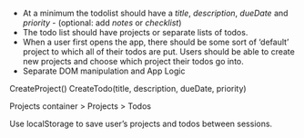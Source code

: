 
- At a minimum the todolist should have a *title*, *description*, *dueDate* and *priority* - (optional: add *notes* or *checklist*)
- The todo list should have projects or separate lists of todos. 
- When a user first opens the app, there should be some sort of ‘default’ project to which all of their todos are put. Users should be able to create new projects and choose which project their todos go into.
- Separate DOM manipulation and App Logic

<Project>
    <todolist>
        <todo-item />
        <todo-item />
    </todolist>
    <todolist>
        <todo-item />
        <todo-item />
    </todolist>
</Project>

CreateProject()
CreateTodo(title, description, dueDate, priority)

Projects container > Projects > Todos

Use localStorage to save user’s projects and todos between sessions.


